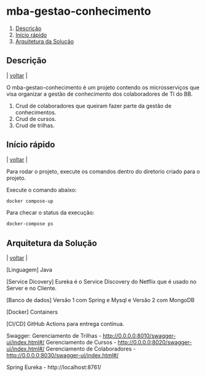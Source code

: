 # mba-gestao-conhecimento

1. [Descrição](#descrição)
2. [Início rápido](#início-rápido)
3. [Arquitetura da Solução](#arquitetura-da-solução)

## Descrição
|  [voltar](#mba-gestao-conhecimento)                      |

O mba-gestao-conhecimento é um projeto contendo os microsserviços que visa organizar a gestão de conhecimento dos colaboradores de TI do BB.

1. Crud de colaboradores que queiram fazer parte da gestão de conhecimentos.
2. Crud de cursos. 
3. Crud de trilhas.

## Início rápido
|  [voltar](#mba-gestao-conhecimento)                      |

Para rodar o projeto, execute os comandos dentro do diretorio criado para o projeto.

Execute o comando abaixo:
``` bash
docker compose-up          
```

Para checar o status da execução:

``` bash
docker-compose ps
```

## Arquitetura da Solução
|  [voltar](#mba-gestao-conhecimento)                      |

[Linguagem] Java 

[Service Dicovery] Eureka é o Service Discovery do Netflix que é usado no Server e no Cliente.

[Banco de dados] Versão 1 com Spring e Mysql e Versão 2 com MongoDB 

[Docker] Containers

[CI/CD] GitHub Actions para entrega contínua.


Swagger:
Gerenciamento de Trilhas - http://0.0.0.0:8010/swagger-ui/index.html#/
Gerenciamento de Cursos - http://0.0.0.0:8020/swagger-ui/index.html#/
Gerenciamento de Colaboradores - http://0.0.0.0:8030/swagger-ui/index.html#/

Spring Eureka - http://localhost:8761/


